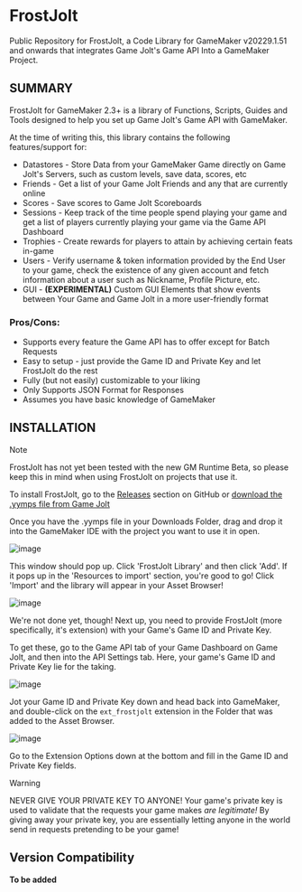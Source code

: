 # FrostJolt
Public Repository for FrostJolt, a Code Library for GameMaker v20229.1.51 and onwards that integrates Game Jolt's Game API Into a GameMaker Project.

## SUMMARY

FrostJolt for GameMaker 2.3+ is a library of Functions, Scripts, Guides and Tools designed to help you set up Game Jolt's Game API with GameMaker.

At the time of writing this, this library contains the following features/support for:

- Datastores - Store Data from your GameMaker Game directly on Game Jolt's Servers, such as custom levels, save data, scores, etc
- Friends - Get a list of your Game Jolt Friends and any that are currently online
- Scores - Save scores to Game Jolt Scoreboards
- Sessions - Keep track of the time people spend playing your game and get a list of players currently playing your game via the Game API Dashboard
- Trophies - Create rewards for players to attain by achieving certain feats in-game
- Users - Verify username & token information provided by the End User to your game, check the existence of any given account and fetch information about a user such as Nickname, Profile Picture, etc.
- GUI - **(EXPERIMENTAL)** Custom GUI Elements that show events between Your Game and Game Jolt in a more user-friendly format

### Pros/Cons:

- Supports every feature the Game API has to offer except for Batch Requests
- Easy to setup - just provide the Game ID and Private Key and let FrostJolt do the rest
- Fully (but not easily) customizable to your liking
- Only Supports JSON Format for Responses
- Assumes you have basic knowledge of GameMaker

## INSTALLATION

>[!NOTE]
> FrostJolt has not yet been tested with the new GM Runtime Beta, so please keep this in mind when using FrostJolt on projects that use it.

To install FrostJolt, go to the [Releases](https://github.com/WinterBlox/FrostJolt/releases) section on GitHub or [download the .yymps file from Game Jolt](https://gamejolt.com/games/frostjoltgm/765026)

Once you have the .yymps file in your Downloads Folder, drag and drop it into the GameMaker IDE with the project you want to use it in open.

![image](https://github.com/WinterBlox/FrostJolt/assets/85455589/67b8e4f7-ef27-4de0-9d1e-88b629040f86)

This window should pop up. Click 'FrostJolt Library' and then click 'Add'. If it pops up in the 'Resources to import' section, you're good to go! Click 'Import' and the library will appear in your Asset Browser!

![image](https://github.com/WinterBlox/FrostJolt/assets/85455589/abf6b84a-745a-472d-94db-48cebb828257)

We're not done yet, though! Next up, you need to provide FrostJolt (more specifically, it's extension) with your Game's Game ID and Private Key.

To get these, go to the Game API tab of your Game Dashboard on Game Jolt, and then into the API Settings tab. Here, your game's Game ID and Private Key lie for the taking.

![image](https://github.com/WinterBlox/FrostJolt/assets/85455589/21d56320-1057-430d-8fcd-6139d66499e9)

Jot your Game ID and Private Key down and head back into GameMaker, and double-click on the `ext_frostjolt` extension in the Folder that was added to the Asset Browser.

![image](https://github.com/WinterBlox/FrostJolt/assets/85455589/5e8186e7-2ae2-4f23-a933-b51f1a15f7e2)

Go to the Extension Options down at the bottom and fill in the Game ID and Private Key fields.

>[!WARNING]
> NEVER GIVE YOUR PRIVATE KEY TO ANYONE! Your game's private key is used to validate that the requests your game makes *are legitimate!* By giving away your private key, you are essentially letting anyone in the world send in requests pretending to be your game!

## Version Compatibility

**To be added**


